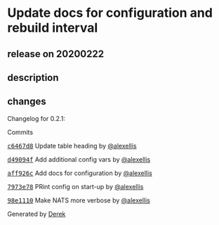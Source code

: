 # Update docs for configuration and rebuild interval

## release on 20200222

## description

## changes

Changelog for 0.2.1:

Commits

<a class="commit-link" data-hovercard-type="commit" data-hovercard-url="https://github.com/openfaas/nats-connector/commit/c6467d85d07b355aa79606f2c7f5baa007f03260/hovercard" href="https://github.com/openfaas/nats-connector/commit/c6467d85d07b355aa79606f2c7f5baa007f03260"><tt>c6467d8</tt></a> Update table heading by <a class="user-mention notranslate" data-hovercard-type="user" data-hovercard-url="/users/alexellis/hovercard" data-octo-click="hovercard-link-click" data-octo-dimensions="link_type:self" href="https://github.com/alexellis">@alexellis</a>

<a class="commit-link" data-hovercard-type="commit" data-hovercard-url="https://github.com/openfaas/nats-connector/commit/d49094fa5e6a66031fe22fbf17ebbcd86c16c41d/hovercard" href="https://github.com/openfaas/nats-connector/commit/d49094fa5e6a66031fe22fbf17ebbcd86c16c41d"><tt>d49094f</tt></a> Add additional config vars by <a class="user-mention notranslate" data-hovercard-type="user" data-hovercard-url="/users/alexellis/hovercard" data-octo-click="hovercard-link-click" data-octo-dimensions="link_type:self" href="https://github.com/alexellis">@alexellis</a>

<a class="commit-link" data-hovercard-type="commit" data-hovercard-url="https://github.com/openfaas/nats-connector/commit/aff926c3eac8149abfb08f032991d0a23cd3aa3b/hovercard" href="https://github.com/openfaas/nats-connector/commit/aff926c3eac8149abfb08f032991d0a23cd3aa3b"><tt>aff926c</tt></a> Add docs for configuration by <a class="user-mention notranslate" data-hovercard-type="user" data-hovercard-url="/users/alexellis/hovercard" data-octo-click="hovercard-link-click" data-octo-dimensions="link_type:self" href="https://github.com/alexellis">@alexellis</a>

<a class="commit-link" data-hovercard-type="commit" data-hovercard-url="https://github.com/openfaas/nats-connector/commit/7973e78692a525ad1c0d384d7d83ef09ba52fe71/hovercard" href="https://github.com/openfaas/nats-connector/commit/7973e78692a525ad1c0d384d7d83ef09ba52fe71"><tt>7973e78</tt></a> PRint config on start-up by <a class="user-mention notranslate" data-hovercard-type="user" data-hovercard-url="/users/alexellis/hovercard" data-octo-click="hovercard-link-click" data-octo-dimensions="link_type:self" href="https://github.com/alexellis">@alexellis</a>

<a class="commit-link" data-hovercard-type="commit" data-hovercard-url="https://github.com/openfaas/nats-connector/commit/98e1110f813cc046687192e3eb26bb03538b6e5f/hovercard" href="https://github.com/openfaas/nats-connector/commit/98e1110f813cc046687192e3eb26bb03538b6e5f"><tt>98e1110</tt></a> Make NATS more verbose by <a class="user-mention notranslate" data-hovercard-type="user" data-hovercard-url="/users/alexellis/hovercard" data-octo-click="hovercard-link-click" data-octo-dimensions="link_type:self" href="https://github.com/alexellis">@alexellis</a>

Generated by <a href="https://github.com/alexellis/derek/">Derek</a>

